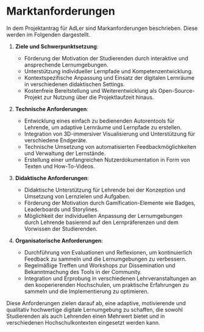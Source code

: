 # Marktanforderungen

In dem Projektantrag für AdLer sind Markanforderungen beschrieben. Diese werden im Folgenden dargestellt.

1. **Ziele und Schwerpunktsetzung**:
    - Förderung der Motivation der Studierenden durch interaktive und ansprechende Lernumgebungen.
    - Unterstützung individueller Lernpfade und Kompetenzentwicklung.
    - Kontextspezifische Anpassung und Einsatz der digitalen Lernräume in verschiedenen didaktischen Settings.
    - Kostenfreie Bereitstellung und Weiterentwicklung als Open-Source-Projekt zur Nutzung über die Projektlaufzeit hinaus.

2. **Technische Anforderungen**:
    - Entwicklung eines einfach zu bedienenden Autorentools für Lehrende, um adaptive Lernräume und Lernpfade zu erstellen.
    - Integration von 3D-immersiver Visualisierung und Unterstützung für verschiedene Endgeräte.
    - Technische Umsetzung von automatisierten Feedbackmöglichkeiten und Verwaltung der Lernstände.
    - Erstellung einer umfangreichen Nutzerdokumentation in Form von Texten und How-To-Videos.

3. **Didaktische Anforderungen**:
    - Didaktische Unterstützung für Lehrende bei der Konzeption und Umsetzung von Lernzielen und Aufgaben.
    - Förderung der Motivation durch Gamification-Elemente wie Badges, Leaderboards und Storylines.
    - Möglichkeit der individuellen Anpassung der Lernumgebungen durch Lehrende basierend auf den Lernpräferenzen und dem Vorwissen der Studierenden.

4. **Organisatorische Anforderungen**:
    - Durchführung von Evaluationen und Reflexionen, um kontinuierlich Feedback zu sammeln und die Lernumgebungen zu verbessern.
    - Regelmäßige Treffen und Workshops zur Dissemination und Bekanntmachung des Tools in der Community.
    - Integration und Erprobung in verschiedenen Lehrveranstaltungen an den kooperierenden Hochschulen, um praktische Erfahrungen zu sammeln und die Implementierung zu optimieren.

Diese Anforderungen zielen darauf ab, eine adaptive, motivierende und qualitativ hochwertige digitale Lernumgebung zu schaffen, die sowohl Studierenden als auch Lehrenden einen Mehrwert bietet und in verschiedenen Hochschulkontexten eingesetzt werden kann.
